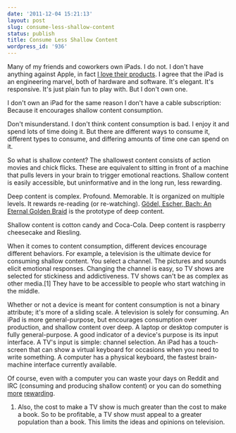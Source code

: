 ```yaml
---
date: '2011-12-04 15:21:13'
layout: post
slug: consume-less-shallow-content
status: publish
title: Consume Less Shallow Content
wordpress_id: '936'
---
```


Many of my friends and coworkers own iPads. I do not. I don't have anything against Apple, in fact [I love their products](/2010/11/16/five-years-of-progress-in-laptops/). I agree that the iPad is an engineering marvel, both of hardware and software. It's elegant. It's responsive. It's just plain fun to play with. But I don't own one.

I don't own an iPad for the same reason I don't have a cable subscription: Because it encourages shallow content consumption. 

Don't misunderstand. I don't think content consumption is bad. I enjoy it and spend lots of time doing it. But there are different ways to consume it, different types to consume, and differing amounts of time one can spend on it. 

So what is shallow content? The shallowest content consists of action movies and chick flicks. These are equivalent to sitting in front of a machine that pulls levers in your brain to trigger emotional reactions. Shallow content is easily accessible, but uninformative and in the long run, less rewarding. 

Deep content is complex. Profound. Memorable. It is organized on multiple levels. It rewards re-reading (or re-watching). [Gödel, Escher, Bach: An Eternal Golden Braid](http://en.wikipedia.org/wiki/G%C3%B6del,_Escher,_Bach) is the prototype of deep content.

Shallow content is cotton candy and Coca-Cola. Deep content is raspberry cheesecake and Riesling.

When it comes to content consumption, different devices encourage different behaviors. For example, a television is the ultimate device for consuming shallow content. You select a channel. The pictures and sounds elicit emotional responses. Changing the channel is easy, so TV shows are selected for stickiness and addictiveness. TV shows can't be as complex as other media.\[1\] They have to be accessible to people who start watching in the middle.

Whether or not a device is meant for content consumption is not a binary attribute; it's more of a sliding scale. A television is solely for consuming. An iPad is more general-purpose, but encourages consumption over production, and shallow content over deep. A laptop or desktop computer is fully general-purpose. A good indicator of a device's purpose is its input interface. A TV's input is simple: channel selection. An iPad has a touch-screen that can show a virtual keyboard for occasions when you need to write something. A computer has a physical keyboard, the fastest brain-machine interface currently available. 

Of course, even with a computer you can waste your days on Reddit and IRC (consuming and producing shallow content) or you can do something [more](http://projecteuler.net/problems) [rewarding](https://github.com/).


1. Also, the cost to make a TV show is much greater than the cost to make a book. So to be profitable, a TV show must appeal to a greater population than a book. This limits the ideas and opinions on television. 

